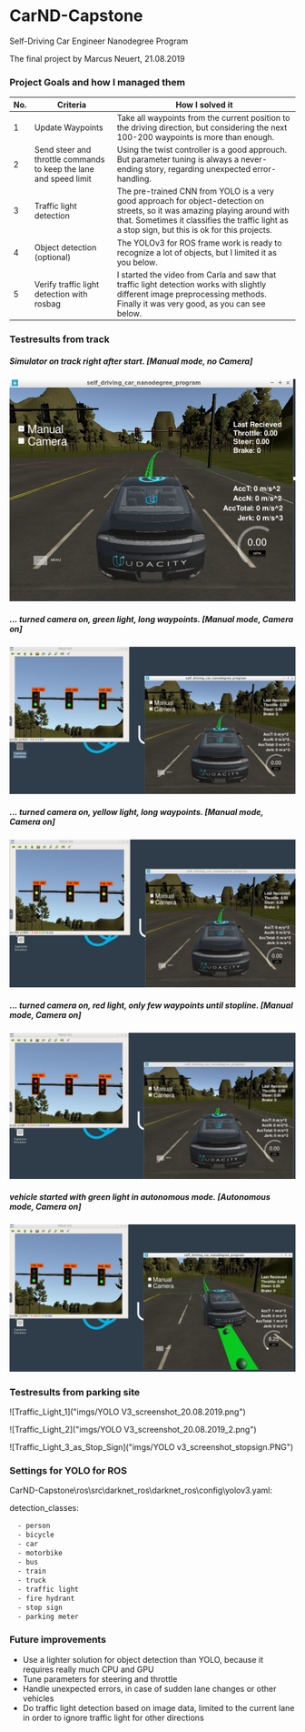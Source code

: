 # CarND-Capstone
Self-Driving Car Engineer Nanodegree Program

The final project by Marcus Neuert, 21.08.2019

### Project Goals and how I managed them

No. | Criteria | How I solved it 
---|---------|---------------
1|Update Waypoints|Take all waypoints from the current position to the driving direction, but considering the next 100-200 waypoints is more than enough.
2|Send steer and throttle commands to keep the lane and speed limit|Using the twist controller is a good approuch. But parameter tuning is always a never-ending story, regarding unexpected error-handling.
3|Traffic light detection|The pre-trained CNN from YOLO is a very good approach for object-detection on streets, so it was amazing playing around with that. Sometimes it classifies the traffic light as a stop sign, but this is ok for this projects.
4|Object detection (optional)|The YOLOv3 for ROS frame work is ready to recognize a lot of objects, but I limited it as you below.
5|Verify traffic light detection with rosbag|I started the video from Carla and saw that traffic light detection works with slightly different image preprocessing methods. Finally it was very good, as you can see below.

### Testresults from track

##### Simulator on track right after start. [Manual mode, no Camera] 

![track_start_default](imgs/track_start_default.PNG)

##### ... turned camera on, green light, long waypoints. [Manual mode, Camera on] 

![track_start_camera](imgs/track_start_camera.PNG)

##### ... turned camera on, yellow light, long waypoints. [Manual mode, Camera on] 

![track_start_camera_yellow](imgs/track_start_camera_yellow.PNG)

##### ... turned camera on, red light, only few waypoints until stopline. [Manual mode, Camera on] 

![track_start_camera_red](imgs/track_start_camera_red.PNG)

##### vehicle started with green light in autonomous mode. [Autonomous mode, Camera on] 

![track_run_green](imgs/track_run_green.PNG)

### Testresults from parking site

![Traffic_Light_1]("imgs/YOLO V3_screenshot_20.08.2019.png")

![Traffic_Light_2]("imgs/YOLO V3_screenshot_20.08.2019_2.png")

![Traffic_Light_3_as_Stop_Sign]("imgs/YOLO v3_screenshot_stopsign.PNG")

### Settings for YOLO for ROS 
CarND-Capstone\ros\src\darknet_ros\darknet_ros\config\yolov3.yaml:

detection_classes:

      - person
      - bicycle
      - car
      - motorbike
      - bus
      - train
      - truck
      - traffic light
      - fire hydrant
      - stop sign
      - parking meter
      
### Future improvements
* Use a lighter solution for object detection than YOLO, because it requires really much CPU and GPU
* Tune parameters for steering and throttle
* Handle unexpected errors, in case of sudden lane changes or other vehicles
* Do traffic light detection based on image data, limited to the current lane in order to ignore traffic light for other directions